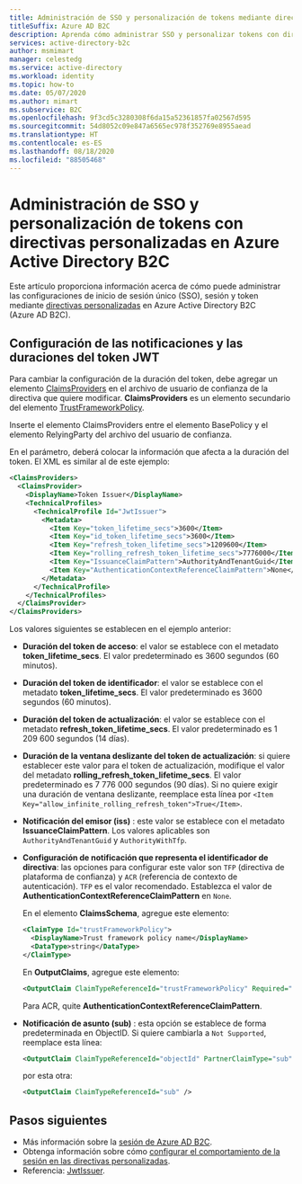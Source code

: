 ```yaml
---
title: Administración de SSO y personalización de tokens mediante directivas personalizadas
titleSuffix: Azure AD B2C
description: Aprenda cómo administrar SSO y personalizar tokens con directivas personalizadas en Azure Active Directory B2C.
services: active-directory-b2c
author: msmimart
manager: celestedg
ms.service: active-directory
ms.workload: identity
ms.topic: how-to
ms.date: 05/07/2020
ms.author: mimart
ms.subservice: B2C
ms.openlocfilehash: 9f3cd5c3280308f6da15a52361857fa02567d595
ms.sourcegitcommit: 54d8052c09e847a6565ec978f352769e8955aead
ms.translationtype: HT
ms.contentlocale: es-ES
ms.lasthandoff: 08/18/2020
ms.locfileid: "88505468"
---
```

# <a name="manage-sso-and-token-customization-using-custom-policies-in-azure-active-directory-b2c"></a>Administración de SSO y personalización de tokens con directivas personalizadas en Azure Active Directory B2C

Este artículo proporciona información acerca de cómo puede administrar las configuraciones de inicio de sesión único (SSO), sesión y token mediante [directivas personalizadas](custom-policy-overview.md) en Azure Active Directory B2C (Azure AD B2C).

## <a name="jwt-token-lifetimes-and-claims-configuration"></a>Configuración de las notificaciones y las duraciones del token JWT

Para cambiar la configuración de la duración del token, debe agregar un elemento [ClaimsProviders](claimsproviders.md) en el archivo de usuario de confianza de la directiva que quiere modificar.  **ClaimsProviders** es un elemento secundario del elemento [TrustFrameworkPolicy](trustframeworkpolicy.md).

Inserte el elemento ClaimsProviders entre el elemento BasePolicy y el elemento RelyingParty del archivo del usuario de confianza.

En el parámetro, deberá colocar la información que afecta a la duración del token. El XML es similar al de este ejemplo:

```xml
<ClaimsProviders>
  <ClaimsProvider>
    <DisplayName>Token Issuer</DisplayName>
    <TechnicalProfiles>
      <TechnicalProfile Id="JwtIssuer">
        <Metadata>
          <Item Key="token_lifetime_secs">3600</Item>
          <Item Key="id_token_lifetime_secs">3600</Item>
          <Item Key="refresh_token_lifetime_secs">1209600</Item>
          <Item Key="rolling_refresh_token_lifetime_secs">7776000</Item>
          <Item Key="IssuanceClaimPattern">AuthorityAndTenantGuid</Item>
          <Item Key="AuthenticationContextReferenceClaimPattern">None</Item>
        </Metadata>
      </TechnicalProfile>
    </TechnicalProfiles>
  </ClaimsProvider>
</ClaimsProviders>
```

Los valores siguientes se establecen en el ejemplo anterior:

- **Duración del token de acceso**: el valor se establece con el metadato **token_lifetime_secs**. El valor predeterminado es 3600 segundos (60 minutos).
- **Duración del token de identificador**: el valor se establece con el metadato **token_lifetime_secs**. El valor predeterminado es 3600 segundos (60 minutos).
- **Duración del token de actualización**: el valor se establece con el metadato **refresh_token_lifetime_secs**. El valor predeterminado es 1 209 600 segundos (14 días).
- **Duración de la ventana deslizante del token de actualización**: si quiere establecer este valor para el token de actualización, modifique el valor del metadato **rolling_refresh_token_lifetime_secs**. El valor predeterminado es 7 776 000 segundos (90 días). Si no quiere exigir una duración de ventana deslizante, reemplace esta línea por `<Item Key="allow_infinite_rolling_refresh_token">True</Item>`.
- **Notificación del emisor (iss)** : este valor se establece con el metadato **IssuanceClaimPattern**. Los valores aplicables son `AuthorityAndTenantGuid` y `AuthorityWithTfp`.
- **Configuración de notificación que representa el identificador de directiva**: las opciones para configurar este valor son `TFP` (directiva de plataforma de confianza) y `ACR` (referencia de contexto de autenticación). `TFP` es el valor recomendado. Establezca el valor de **AuthenticationContextReferenceClaimPattern** en `None`.

    En el elemento **ClaimsSchema**, agregue este elemento:

    ```xml
    <ClaimType Id="trustFrameworkPolicy">
      <DisplayName>Trust framework policy name</DisplayName>
      <DataType>string</DataType>
    </ClaimType>
    ```

    En **OutputClaims**, agregue este elemento:

    ```xml
    <OutputClaim ClaimTypeReferenceId="trustFrameworkPolicy" Required="true" DefaultValue="{policy}" />
    ```

    Para ACR, quite **AuthenticationContextReferenceClaimPattern**.

- **Notificación de asunto (sub)** : esta opción se establece de forma predeterminada en ObjectID. Si quiere cambiarla a `Not Supported`, reemplace esta línea:

    ```xml
    <OutputClaim ClaimTypeReferenceId="objectId" PartnerClaimType="sub" />
    ```

    por esta otra:

    ```xml
    <OutputClaim ClaimTypeReferenceId="sub" />
    ```

## <a name="next-steps"></a>Pasos siguientes

- Más información sobre la [sesión de Azure AD B2C](session-overview.md).
- Obtenga información sobre cómo [configurar el comportamiento de la sesión en las directivas personalizadas](session-behavior-custom-policy.md).
- Referencia: [JwtIssuer](jwt-issuer-technical-profile.md).
